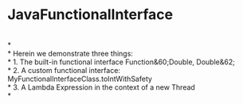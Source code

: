 # JavaFunctionalInterface</br>
</br>
 * </br>
 * Herein we demonstrate three things: </br>
 * 1. The built-in functional interface Function&60;Double, Double&62;</br>
 * 2. A custom functional interface: MyFunctionalInterfaceClass.toIntWithSafety</br>
 * 3. A Lambda Expression in the context of a new Thread</br>
 * </br>
